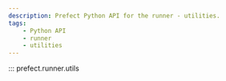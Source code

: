 ```yaml
---
description: Prefect Python API for the runner - utilities.
tags:
    - Python API
    - runner
    - utilities
---
```


::: prefect.runner.utils
